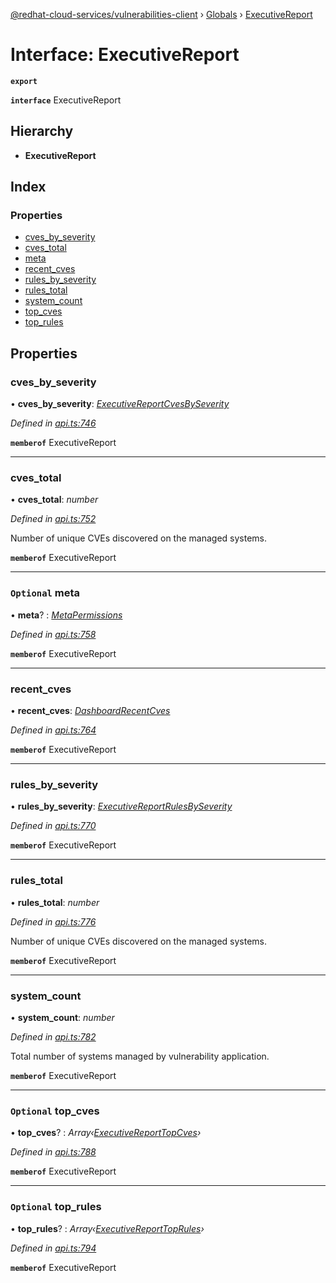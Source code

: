 [@redhat-cloud-services/vulnerabilities-client](../README.md) › [Globals](../globals.md) › [ExecutiveReport](executivereport.md)

# Interface: ExecutiveReport

**`export`** 

**`interface`** ExecutiveReport

## Hierarchy

* **ExecutiveReport**

## Index

### Properties

* [cves_by_severity](executivereport.md#cves_by_severity)
* [cves_total](executivereport.md#cves_total)
* [meta](executivereport.md#optional-meta)
* [recent_cves](executivereport.md#recent_cves)
* [rules_by_severity](executivereport.md#rules_by_severity)
* [rules_total](executivereport.md#rules_total)
* [system_count](executivereport.md#system_count)
* [top_cves](executivereport.md#optional-top_cves)
* [top_rules](executivereport.md#optional-top_rules)

## Properties

###  cves_by_severity

• **cves_by_severity**: *[ExecutiveReportCvesBySeverity](executivereportcvesbyseverity.md)*

*Defined in [api.ts:746](https://github.com/RedHatInsights/javascript-clients.gi/blob/master/packages/vulnerabilities/api.ts#L746)*

**`memberof`** ExecutiveReport

___

###  cves_total

• **cves_total**: *number*

*Defined in [api.ts:752](https://github.com/RedHatInsights/javascript-clients.gi/blob/master/packages/vulnerabilities/api.ts#L752)*

Number of unique CVEs discovered on the managed systems.

**`memberof`** ExecutiveReport

___

### `Optional` meta

• **meta**? : *[MetaPermissions](metapermissions.md)*

*Defined in [api.ts:758](https://github.com/RedHatInsights/javascript-clients.gi/blob/master/packages/vulnerabilities/api.ts#L758)*

**`memberof`** ExecutiveReport

___

###  recent_cves

• **recent_cves**: *[DashboardRecentCves](dashboardrecentcves.md)*

*Defined in [api.ts:764](https://github.com/RedHatInsights/javascript-clients.gi/blob/master/packages/vulnerabilities/api.ts#L764)*

**`memberof`** ExecutiveReport

___

###  rules_by_severity

• **rules_by_severity**: *[ExecutiveReportRulesBySeverity](executivereportrulesbyseverity.md)*

*Defined in [api.ts:770](https://github.com/RedHatInsights/javascript-clients.gi/blob/master/packages/vulnerabilities/api.ts#L770)*

**`memberof`** ExecutiveReport

___

###  rules_total

• **rules_total**: *number*

*Defined in [api.ts:776](https://github.com/RedHatInsights/javascript-clients.gi/blob/master/packages/vulnerabilities/api.ts#L776)*

Number of unique CVEs discovered on the managed systems.

**`memberof`** ExecutiveReport

___

###  system_count

• **system_count**: *number*

*Defined in [api.ts:782](https://github.com/RedHatInsights/javascript-clients.gi/blob/master/packages/vulnerabilities/api.ts#L782)*

Total number of systems managed by vulnerability application.

**`memberof`** ExecutiveReport

___

### `Optional` top_cves

• **top_cves**? : *Array‹[ExecutiveReportTopCves](executivereporttopcves.md)›*

*Defined in [api.ts:788](https://github.com/RedHatInsights/javascript-clients.gi/blob/master/packages/vulnerabilities/api.ts#L788)*

**`memberof`** ExecutiveReport

___

### `Optional` top_rules

• **top_rules**? : *Array‹[ExecutiveReportTopRules](executivereporttoprules.md)›*

*Defined in [api.ts:794](https://github.com/RedHatInsights/javascript-clients.gi/blob/master/packages/vulnerabilities/api.ts#L794)*

**`memberof`** ExecutiveReport
